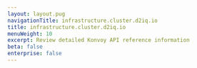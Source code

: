 ```yaml
---
layout: layout.pug
navigationTitle: infrastructure.cluster.d2iq.io
title: infrastructure.cluster.d2iq.io
menuWeight: 10
excerpt: Review detailed Konvoy API reference information
beta: false
enterprise: false
---
```

